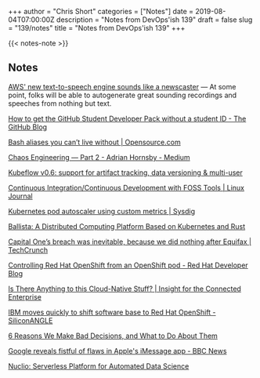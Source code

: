 +++
author = "Chris Short"
categories = ["Notes"]
date = 2019-08-04T07:00:00Z
description = "Notes from DevOps'ish 139"
draft = false
slug = "139/notes"
title = "Notes from DevOps'ish 139"
+++

{{< notes-note >}}

## Notes

[AWS' new text-to-speech engine sounds like a newscaster](https://techcrunch.com/2019/07/30/aws-new-text-to-speech-engine-sounds-like-a-newscaster/) — At some point, folks will be able to autogenerate great sounding recordings and speeches from nothing but text.

[How to get the GitHub Student Developer Pack without a student ID - The GitHub Blog](https://github.blog/2019-07-30-how-to-get-the-github-student-developer-pack-without-a-student-id/)

[Bash aliases you can’t live without | Opensource.com](https://opensource.com/article/19/7/bash-aliases)

[Chaos Engineering — Part 2 - Adrian Hornsby - Medium](https://medium.com/@adhorn/chaos-engineering-part-2-b9c78a9f3dde)

[Kubeflow v0.6: support for artifact tracking, data versioning & multi-user](https://medium.com/kubeflow/kubeflow-v0-6-a-robust-foundation-for-artifact-tracking-data-versioning-multi-user-support-9896d329412c)

[Continuous Integration/Continuous Development with FOSS Tools | Linux Journal](https://www.linuxjournal.com/content/continuous-integrationcontinuous-development-foss-tools)

[Kubernetes pod autoscaler using custom metrics | Sysdig](https://sysdig.com/blog/kubernetes-autoscaler/)

[Ballista: A Distributed Computing Platform Based on Kubernetes and Rust](https://www.technotification.com/2019/07/ballista-a-distributed-computing-platform-based-on-kubernetes-and-rust.html)

[Capital One’s breach was inevitable, because we did nothing after Equifax | TechCrunch](https://techcrunch.com/2019/07/29/capital-one-breach-was-inevitable/)

[Controlling Red Hat OpenShift from an OpenShift pod - Red Hat Developer Blog](https://developers.redhat.com/blog/2019/07/25/controlling-red-hat-openshift-from-an-openshift-pod/)

[Is There Anything to this Cloud-Native Stuff? | Insight for the Connected Enterprise](https://www.nojitter.com/technology-trends/there-anything-cloud-native-stuff)

[IBM moves quickly to shift software base to Red Hat OpenShift - SiliconANGLE](https://siliconangle.com/2019/08/01/ibm-moves-quickly-shift-software-base-red-hat-openshift/)

[6 Reasons We Make Bad Decisions, and What to Do About Them](https://hbr.org/2019/08/6-reasons-we-make-bad-decisions-and-what-to-do-about-them)

[Google reveals fistful of flaws in Apple's iMessage app - BBC News](https://www.bbc.com/news/technology-49165946)

[Nuclio: Serverless Platform for Automated Data Science](https://nuclio.io/)
